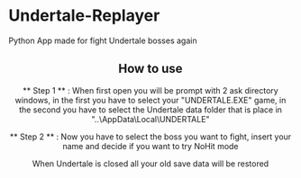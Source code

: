 # Undertale-Replayer
Python App made for fight Undertale bosses again
<div align="center">

## How to use
** Step 1 ** : When first open you will be prompt with 2 ask directory windows, in the first you have to select your "UNDERTALE.EXE" game, in the second you have to select the Undertale data folder that is place in "..\AppData\Local\UNDERTALE" 

** Step 2 ** : Now you have to select the boss you want to fight, insert your name and decide if you want to try NoHit mode

When Undertale is closed all your old save data will be restored